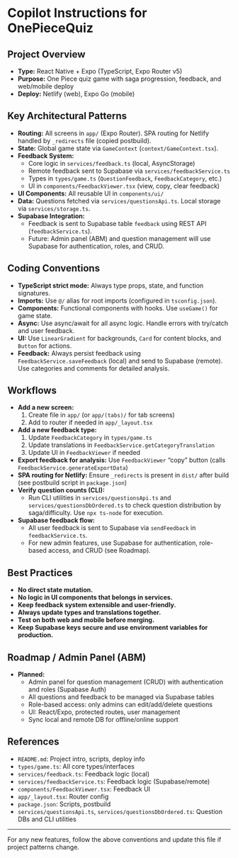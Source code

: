 
# Copilot Instructions for OnePieceQuiz

## Project Overview
- **Type:** React Native + Expo (TypeScript, Expo Router v5)
- **Purpose:** One Piece quiz game with saga progression, feedback, and web/mobile deploy
- **Deploy:** Netlify (web), Expo Go (mobile)

## Key Architectural Patterns
- **Routing:** All screens in `app/` (Expo Router). SPA routing for Netlify handled by `_redirects` file (copied postbuild).
- **State:** Global game state via `GameContext` (`context/GameContext.tsx`).
- **Feedback System:**
  - Core logic in `services/feedback.ts` (local, AsyncStorage)
  - Remote feedback sent to Supabase via `services/feedbackService.ts`
  - Types in `types/game.ts` (`QuestionFeedback`, `FeedbackCategory`, etc.)
  - UI in `components/FeedbackViewer.tsx` (view, copy, clear feedback)
- **UI Components:** All reusable UI in `components/ui/`
- **Data:** Questions fetched via `services/questionsApi.ts`. Local storage via `services/storage.ts`.
- **Supabase Integration:**
  - Feedback is sent to Supabase table `feedback` using REST API (`feedbackService.ts`).
  - Future: Admin panel (ABM) and question management will use Supabase for authentication, roles, and CRUD.

## Coding Conventions
- **TypeScript strict mode:** Always type props, state, and function signatures.
- **Imports:** Use `@/` alias for root imports (configured in `tsconfig.json`).
- **Components:** Functional components with hooks. Use `useGame()` for game state.
- **Async:** Use async/await for all async logic. Handle errors with try/catch and user feedback.
- **UI:** Use `LinearGradient` for backgrounds, `Card` for content blocks, and `Button` for actions.
- **Feedback:** Always persist feedback using `FeedbackService.saveFeedback` (local) and send to Supabase (remote). Use categories and comments for detailed analysis.

## Workflows
- **Add a new screen:**
  1. Create file in `app/` (or `app/(tabs)/` for tab screens)
  2. Add to router if needed in `app/_layout.tsx`
- **Add a new feedback type:**
  1. Update `FeedbackCategory` in `types/game.ts`
  2. Update translations in `FeedbackService.getCategoryTranslation`
  3. Update UI in `FeedbackViewer` if needed
- **Export feedback for analysis:** Use `FeedbackViewer` “copy” button (calls `FeedbackService.generateExportData`)
- **SPA routing for Netlify:** Ensure `_redirects` is present in `dist/` after build (see postbuild script in `package.json`)
- **Verify question counts (CLI):**
  - Run CLI utilities in `services/questionsApi.ts` and `services/questionsDbOrdered.ts` to check question distribution by saga/difficulty. Use `npx ts-node` for execution.
- **Supabase feedback flow:**
  - All user feedback is sent to Supabase via `sendFeedback` in `feedbackService.ts`.
  - For new admin features, use Supabase for authentication, role-based access, and CRUD (see Roadmap).

## Best Practices
- **No direct state mutation.**
- **No logic in UI components that belongs in services.**
- **Keep feedback system extensible and user-friendly.**
- **Always update types and translations together.**
- **Test on both web and mobile before merging.**
- **Keep Supabase keys secure and use environment variables for production.**

## Roadmap / Admin Panel (ABM)
- **Planned:**
  - Admin panel for question management (CRUD) with authentication and roles (Supabase Auth)
  - All questions and feedback to be managed via Supabase tables
  - Role-based access: only admins can edit/add/delete questions
  - UI: React/Expo, protected routes, user management
  - Sync local and remote DB for offline/online support

## References
- `README.md`: Project intro, scripts, deploy info
- `types/game.ts`: All core types/interfaces
- `services/feedback.ts`: Feedback logic (local)
- `services/feedbackService.ts`: Feedback logic (Supabase/remote)
- `components/FeedbackViewer.tsx`: Feedback UI
- `app/_layout.tsx`: Router config
- `package.json`: Scripts, postbuild
- `services/questionsApi.ts`, `services/questionsDbOrdered.ts`: Question DBs and CLI utilities

---
For any new features, follow the above conventions and update this file if project patterns change.
